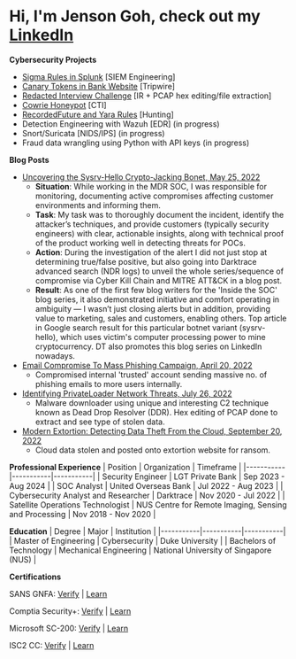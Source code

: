# Hi, I'm Jenson Goh, check out my  [LinkedIn](https://www.linkedin.com/in/jenson-goh-sc/)

**Cybersecurity Projects**



- [Sigma Rules in Splunk](https://github.com/revo23/Sigma-Rules-in-Splunk/blob/main/README.md)  [SIEM Engineering]
- [Canary Tokens in Bank Website](https://github.com/revo23/Canary-Tokens-in-Bank-Website)  [Tripwire]
- [Redacted Interview Challenge](https://github.com/revo23/LSEG-Interview-Challenge)  [IR + PCAP hex editing/file extraction]
- [Cowrie Honeypot](https://github.com/revo23/STINGAR-Honeypot/blob/main/README.md) [CTI]
- [RecordedFuture and Yara Rules](https://github.com/revo23/RecordedFuture-and-Yara-Rules) [Hunting]
- Detection Engineering with Wazuh [EDR] (in progress)
- Snort/Suricata [NIDS/IPS] (in progress)
- Fraud data wrangling using Python with API keys (in progress)  


**Blog Posts**
- [Uncovering the Sysrv-Hello Crypto-Jacking Bonet, May 25, 2022](https://www.darktrace.com/blog/worm-like-propagation-of-sysrv-hello-crypto-jacking-botnet)
  - **Situation**: While working in the MDR SOC, I was responsible for monitoring, documenting active compromises affecting customer environments and informing them.
  - **Task**: My task was to thoroughly document the incident, identify the attacker’s techniques, and provide customers (typically security engineers) with clear, actionable insights, along with technical proof of the product working well in detecting threats for POCs.
  - **Action**: During the investigation of the alert I did not just stop at determining true/false positive, but also going into Darktrace advanced search (NDR logs) to unveil the whole series/sequence of compromise via Cyber Kill Chain and MITRE ATT&CK in a blog post.
  - **Result**: As one of the first few blog writers for the 'Inside the SOC' blog series, it also demonstrated initiative and comfort operating in ambiguity — I wasn’t just closing alerts but in addition, providing value to marketing, sales and customers, enabling others. Top article in Google search result for this particular botnet variant (sysrv-hello), which uses victim's computer processing power to mine cryptocurrency. DT also promotes this blog series on LinkedIn nowadays.
- [Email Compromise To Mass Phishing Campaign, April 20, 2022](https://www.darktrace.com/blog/business-email-compromise-to-mass-phishing-campaign-attack-analysis)
  - Compromised internal 'trusted' account sending massive no. of phishing emails to more users internally.
- [Identifying PrivateLoader Network Threats, July 26, 2022](https://www.darktrace.com/blog/privateloader-network-based-indicators-of-compromise)
  - Malware downloader using unique and interesting C2 technique known as Dead Drop Resolver (DDR). Hex editing of PCAP done to extract and see type of stolen data.
- [Modern Extortion: Detecting Data Theft From the Cloud, September 20, 2022](https://www.darktrace.com/blog/modern-extortion-detecting-data-theft-from-the-cloud)
  - Cloud data stolen and posted onto extortion website for ransom.

**Professional Experience**
| Position | Organization | Timeframe |
|-----------|-----------|-----------|
| Security Engineer | LGT Private Bank | Sep 2023 - Aug 2024 |
| SOC Analyst | United Overseas Bank | Jul 2022 - Aug 2023 |
| Cybersecurity Analyst and Researcher | Darktrace | Nov 2020 - Jul 2022 |
| Satellite Operations Technologist | NUS Centre for Remote Imaging, Sensing and Processing | Nov 2018 - Nov 2020 |

**Education**
| Degree | Major | Institution |
|-----------|-----------|-----------|
| Master of Engineering | Cybersecurity | Duke University |
| Bachelors of Technology | Mechanical Engineering | National University of Singapore (NUS) |

**Certifications**

SANS 
GNFA: [Verify](https://www.credly.com/badges/166561db-4cc6-4279-9543-3afd33ac5079/public_url) | [Learn](https://www.sans.org/cyber-security-courses/advanced-network-forensics-threat-hunting-incident-response)

Comptia
Security+: [Verify](https://www.credly.com/badges/3d2af7ef-6d6f-49e4-b3ad-c5b37592c2fb/public_url) | [Learn](https://www.comptia.org/en-us/certifications/security/) 

Microsoft
SC-200: [Verify](https://learn.microsoft.com/api/credentials/share/en-us/ShuhChinGoh-7150/1E73FE56A0F58410?sharingId=BFA089227E0280D6) | [Learn](https://learn.microsoft.com/en-us/credentials/certifications/security-operations-analyst/?practice-assessment-type=certification)

ISC2
CC: [Verify](https://www.credly.com/badges/e5ebb1da-988b-4b55-9134-0c8e221e1b88/public_url) | [Learn](https://www.isc2.org/certifications/cc) 















